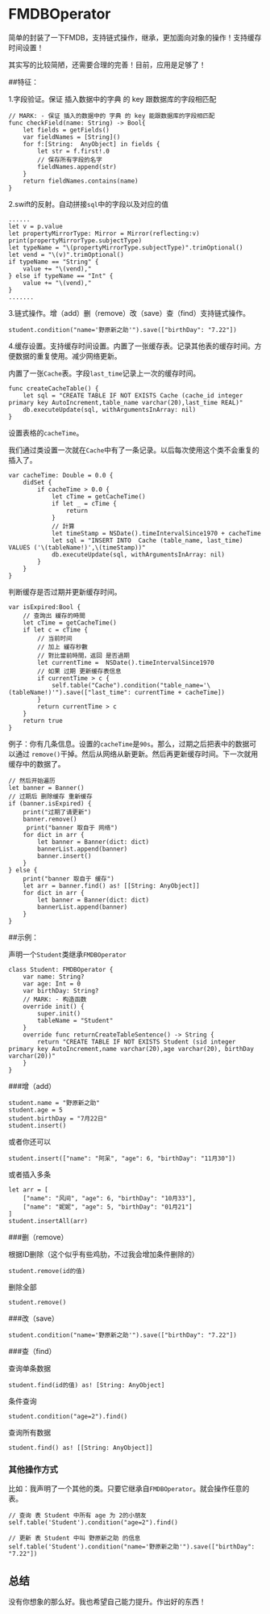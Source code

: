 # FMDBOperator
简单的封装了一下FMDB，支持链式操作，继承，更加面向对象的操作！支持缓存时间设置！

其实写的比较简陋，还需要合理的完善！目前，应用是足够了！

##特征：

1.字段验证。保证 插入数据中的字典 的 key 跟数据库的字段相匹配

```
// MARK: - 保证 插入的数据中的 字典 的 key 能跟数据库的字段相匹配
func checkField(name: String) -> Bool{
    let fields = getFields()
    var fieldNames = [String]()
    for f:[String:  AnyObject] in fields {
        let str = f.first!.0
        // 保存所有字段的名字
        fieldNames.append(str)
    }
    return fieldNames.contains(name)
}
```

2.swift的反射。自动拼接`sql`中的字段以及对应的值

```
......
let v = p.value
let propertyMirrorType: Mirror = Mirror(reflecting:v)
print(propertyMirrorType.subjectType)
let typeName = "\(propertyMirrorType.subjectType)".trimOptional()
let vend = "\(v)".trimOptional()
if typeName == "String" {
    value += "\(vend),"
} else if typeName == "Int" {
    value += "\(vend),"
}
.......
```

3.链式操作。增（add）删（remove）改（save）查（find）支持链式操作。

```
student.condition("name='野原新之助'").save(["birthDay": "7.22"])
```

4.缓存设置。支持缓存时间设置。内置了一张缓存表。记录其他表的缓存时间。方便数据的重复使用。减少网络更新。

内置了一张`Cache`表。字段`last_time`记录上一次的缓存时间。

```
func createCacheTable() {
    let sql = "CREATE TABLE IF NOT EXISTS Cache (cache_id integer primary key AutoIncrement,table_name varchar(20),last_time REAL)"
    db.executeUpdate(sql, withArgumentsInArray: nil)
}
```

设置表格的`cacheTime`。

我们通过类设置一次就在`Cache`中有了一条记录。以后每次使用这个类不会重复的插入了。

```
var cacheTime: Double = 0.0 {
    didSet {
        if cacheTime > 0.0 {
            let cTime = getCacheTime()
            if let _ = cTime {
                return
            }
            // 計算
            let timeStamp = NSDate().timeIntervalSince1970 + cacheTime
            let sql = "INSERT INTO  Cache (table_name, last_time) VALUES ('\(tableName!)',\(timeStamp))"
            db.executeUpdate(sql, withArgumentsInArray: nil)
        }
    }
}
```
判断缓存是否过期并更新缓存时间。

```
var isExpired:Bool {
    // 查詢出 緩存的時間
    let cTime = getCacheTime()
    if let c = cTime {
        // 当前时间
        // 加上 緩存秒數
        // 對比當前時間，返回 是否過期
        let currentTime =  NSDate().timeIntervalSince1970
        // 如果 过期 更新缓存表信息
        if currentTime > c {
            self.table("Cache").condition("table_name='\(tableName!)'").save(["last_time": currentTime + cacheTime])
        }
        return currentTime > c
    }
    return true
}
```

例子：你有几条信息。设置的`cacheTime`是`90s`。那么，过期之后把表中的数据可以通过 `remove()`干掉。然后从网络从新更新。然后再更新缓存时间。下一次就用缓存中的数据了。

```
// 然后开始遍历
let banner = Banner()
// 过期后 删除缓存 重新缓存
if (banner.isExpired) {
    print("过期了请更新")
    banner.remove()
     print("banner 取自于 网络")
    for dict in arr {
        let banner = Banner(dict: dict)
        bannerList.append(banner)
        banner.insert()
    }
} else {
    print("banner 取自于 缓存")
    let arr = banner.find() as! [[String: AnyObject]]
    for dict in arr {
        let banner = Banner(dict: dict)
        bannerList.append(banner)
    }
}
```

##示例：

声明一个`Student`类继承`FMDBOperator`

```
class Student: FMDBOperator {
    var name: String?
    var age: Int = 0
    var birthDay: String?
    // MARK: - 构造函数
    override init() {
        super.init()
        tableName = "Student"
    }
    override func returnCreateTableSentence() -> String {
        return "CREATE TABLE IF NOT EXISTS Student (sid integer primary key AutoIncrement,name varchar(20),age varchar(20), birthDay varchar(20))"
    }
}
```

###增（add）

```
student.name = "野原新之助"
student.age = 5
student.birthDay = "7月22日"
student.insert()
```
或者你还可以

```
student.insert(["name": "阿呆", "age": 6, "birthDay": "11月30"])
```
或者插入多条

```
let arr = [
	["name": "风间", "age": 6, "birthDay": "10月33"],
	["name": "妮妮", "age": 5, "birthDay": "01月21"]
]
student.insertAll(arr)
```

###删（remove）

根据ID删除（这个似乎有些鸡肋，不过我会增加条件删除的）

```
student.remove(id的值)
```

删除全部
```
student.remove()
```

###改（save）

```
student.condition("name='野原新之助'").save(["birthDay": "7.22"])
```

###查（find）

查询单条数据
```
student.find(id的值) as! [String: AnyObject]
```
条件查询

```
student.condition("age=2").find()
```

查询所有数据

```
student.find() as! [[String: AnyObject]]
```

### 其他操作方式

比如：我声明了一个其他的类。只要它继承自`FMDBOperator`。就会操作任意的表。

```
// 查询 表 Student 中所有 age 为 2的小朋友
self.table('Student').condition("age=2").find() 

// 更新 表 Student 中叫 野原新之助 的信息
self.table('Student').condition("name='野原新之助'").save(["birthDay": "7.22"])
```

## 总结

没有你想象的那么好。我也希望自己能力提升。作出好的东西！
